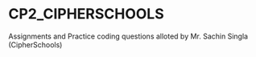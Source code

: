 # CP2_CIPHERSCHOOLS

Assignments and Practice coding questions alloted by Mr. Sachin Singla (CipherSchools)
